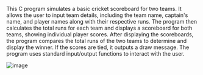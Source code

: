 This C program simulates a basic cricket scoreboard for two teams. It allows the user to input team details, including the team name, captain's name, and player names along with their respective runs. 
The program then calculates the total runs for each team and displays a scoreboard for both teams, showing individual player scores.
After displaying the scoreboards, the program compares the total runs of the two teams to determine and display the winner. 
If the scores are tied, it outputs a draw message. The program uses standard input/output functions to interact with the user.

![image](https://github.com/user-attachments/assets/606be0a3-c2d9-457b-918a-b0a94c400534)




